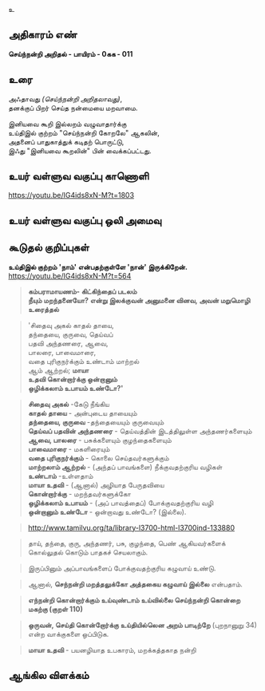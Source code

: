 உ


## அதிகாரம் எண்

**செய்ந்நன்றி அறிதல் - பாயிரம் - 0கக - 011**

## உரை

அஃதாவது _(செய்ந்நன்றி அறிதலாவது)_,  
தனக்குப் பிறர் செய்த நன்மையை மறவாமை.  

இனியவை கூறி இல்லறம் வழுவாதார்க்கு  
உய்திஇல் குற்றம் "செய்ந்நன்றி கோறலே" ஆகலின்,  
அதனைப் பாதுகாத்துக் கடிதற் பொருட்டு,  
இஃது "இனியவை கூறலின்" பின் வைக்கப்பட்டது.

## உயர் வள்ளுவ வகுப்பு காணொளி

https://youtu.be/IG4ids8xN-M?t=1803 

## உயர் வள்ளுவ வகுப்பு ஒலி அமைவு 


## கூடுதல் குறிப்புகள்

**உய்திஇல் குற்றம்**
**'நாம்' என்பதற்குள்ளே 'நான்' இருக்கிறேன்.**  
https://youtu.be/IG4ids8xN-M?t=564 

>**கம்பராமாயணம்- கிட்கிந்தைப் படலம்**    
>**நீயும் மறந்தனையோ? என்று இலக்குவன் அனுமனை வினவ, அவன் மறுமொழி உரைத்தல்**  

>'சிதைவு அகல் காதல் தாயை,  
>தந்தையை, குருவை, தெய்வப்  
>பதவி அந்தணரை, ஆவை,  
>பாலரை, பாவைமாரை,  
>வதை புரிகுநர்க்கும் உண்டாம் மாற்றல்  
>ஆம் ஆற்றல்; **மாயா   
>உதவி கொன்றார்க்கு ஒன்றானும்  
>ஒழிக்கலாம் உபாயம் உண்டோ?'**  

>**சிதைவு அகல்** -கேடு நீங்கிய  
>**காதல் தாயை** - அன்புடைய தாயையும்  
>**தந்தையை, குருவை** -தந்தையையும் குருவையும்  
>**தெய்வப் பதவின் அந்தணரை** - தெய்வத்தின் இடத்திலுள்ள அந்தணர்களையும்  
>**ஆவை, பாலரை** - பசுக்களையும் குழந்தைகளையும்  
>**பாவைமாரை** - மகளிரையும்  
>**வதை புரிகுநர்க்கும்** - கொலை செய்தவர்களுக்கும்  
>**மாற்றலாம் ஆற்றல்** - (அந்தப் பாவங்களை) நீக்குவதற்குரிய வழிகள்  
>**உண்டாம்** -உள்ளதாம்  
>**மாயா உதவி** - (ஆனால்) அழியாத பேருதவியை  
>**கொன்றார்க்கு** - மறந்தவர்களுக்கோ  
>**ஒழிக்கலாம் உபாயம்** - (அப் பாவத்தைப்) போக்குவதற்குரிய வழி  
>**ஒன்றானும்  உண்டோ** - ஒன்றாவது உண்டோ? (இல்லை).  

>http://www.tamilvu.org/ta/library-l3700-html-l3700ind-133880

>தாய், தந்தை, குரு, அந்தணர், பசு, குழந்தை, பெண் ஆகியவர்களைக் கொல்லுதல் கொடும் பாதகச் செயலாகும்.  

>இருப்பினும் அப்பாவங்களைப் போக்குவதற்குரிய கழுவாய் உண்டு.  

>ஆனால், **செந்நன்றி மறத்தலுக்கோ அத்தகைய கழுவாய் இல்லை** என்பதாம்.  

>**எந்நன்றி கொன்றார்க்கும் உய்வுண்டாம் உய்வில்லை
>செய்ந்நன்றி கொன்றை மகற்கு (குறள் 110)**  

>**ஒருவன், செய்தி கொன்றோர்க்கு உய்தியில்லென அறம் பாடிற்றே** (புறநானுறு  34) என்ற வாக்குகளை ஒப்பிடுக.  

>**மாயா உதவி** - பயனழியாத உபகாரம், மறக்கத்தகாத நன்றி

## ஆங்கில விளக்கம்


